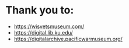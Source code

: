# Thank you to:
- https://wisvetsmuseum.com/
- https://digital.lib.ku.edu/
- https://digitalarchive.pacificwarmuseum.org/